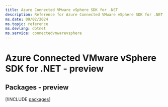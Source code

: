 ```yaml
---
title: Azure Connected VMware vSphere SDK for .NET
description: Reference for Azure Connected VMware vSphere SDK for .NET
ms.date: 09/02/2024
ms.topic: reference
ms.devlang: dotnet
ms.service: connectedvmwarevsphere
---
```

# Azure Connected VMware vSphere SDK for .NET - preview
## Packages - preview
[!INCLUDE [packages](connected-vmware-vsphere-index.md)]